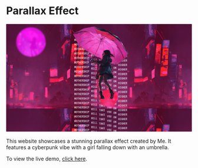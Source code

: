 # Parallax Effect

![Parallax Image](./images/sc.png)

This website showcases a stunning parallax effect created by Me. It features a cyberpunk vibe with a girl falling down with an umbrella.

To view the live demo, [click here](https://anjitpariyar.github.io/fall_parallax_cyberpubk/).
